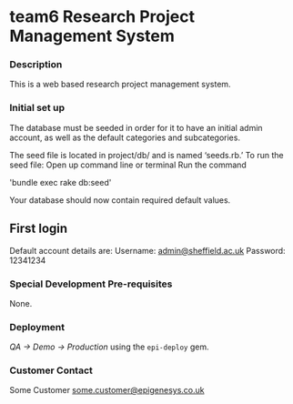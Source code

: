 # team6 Research Project Management System

### Description
This is a web based research project management system.

### Initial set up
The database must be seeded in order for it to have an initial admin account, as well as the default categories and subcategories.

The seed file is located in project/db/ and is named ‘seeds.rb.’
To run the seed file:
Open up command line or terminal
Run the command

'bundle exec rake db:seed'

Your database should now contain required default values.

## First login
Default account details are:
Username: admin@sheffield.ac.uk
Password: 12341234

### Special Development Pre-requisites
None.

### Deployment
*QA -> Demo -> Production* using the `epi-deploy` gem.

### Customer Contact
Some Customer <some.customer@epigenesys.co.uk>
